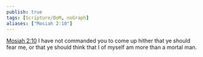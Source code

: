```yaml
---
publish: true
tags: [Scripture/BoM, noGraph]
aliases: ["Mosiah 2:10"]
---
```

[Mosiah 2:10](https://churchofjesuschrist.org/study/scriptures/bofm/mosiah/2?lang=eng&id=p10#p10) I have not commanded you to come up hither that ye should fear me, or that ye should think that I of myself am more than a mortal man.
